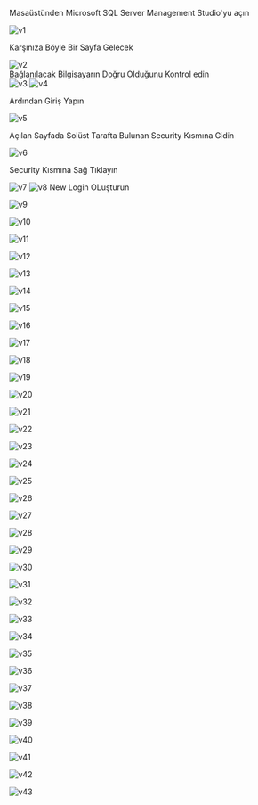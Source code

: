 Masaüstünden Microsoft SQL Server Management Studio'yu açın

![v1](https://github.com/user-attachments/assets/46cca691-5227-43ca-aa2d-4a9528a07674) <br>

Karşınıza Böyle Bir Sayfa Gelecek

![v2](https://github.com/user-attachments/assets/dee06f10-0a03-469b-9f78-6f86578ed1aa) <br>
Bağlanılacak Bilgisayarın Doğru Olduğunu Kontrol edin <br>
![v3](https://github.com/user-attachments/assets/ee0d1810-331d-4474-a573-bc5345971275)
![v4](https://github.com/user-attachments/assets/ba07c267-e789-433e-bedc-41adbaf3d57d) <br>

Ardından Giriş Yapın <br> 

![v5](https://github.com/user-attachments/assets/116b8b41-ea40-45c4-b58f-0122b2bde360) <br>

Açılan Sayfada Solüst Tarafta Bulunan Security Kısmına Gidin

![v6](https://github.com/user-attachments/assets/fc5b984e-75e4-4147-90dd-441a4399ad8d) <br>

Security Kısmına Sağ Tıklayın

![v7](https://github.com/user-attachments/assets/14ecb546-98ec-4223-a957-010e828e9fa9)
![v8](https://github.com/user-attachments/assets/954ca607-b63e-4c9c-a8b0-8628a40684e5)
New Login OLuşturun

![v9](https://github.com/user-attachments/assets/3f3e0644-5d1e-43fb-949e-1675cca7e8f1)

![v10](https://github.com/user-attachments/assets/8792d1ad-227b-4d98-a450-07dfef3cbbd1)

![v11](https://github.com/user-attachments/assets/53a1f893-502a-4d34-8a83-fb3b9b6b6032)

![v12](https://github.com/user-attachments/assets/54932ad7-ee27-47c9-9d2a-c780681135e6)

![v13](https://github.com/user-attachments/assets/c63dcf2a-451c-435d-b873-81040661184b)

![v14](https://github.com/user-attachments/assets/2c29aa43-7bd4-4e71-82a9-722047ab84e0)

![v15](https://github.com/user-attachments/assets/959ce5a5-6ad6-44ef-8785-45e8e42ed3d5)

![v16](https://github.com/user-attachments/assets/21a491cf-6a7f-4a0b-b452-74bd2036c6a6)

![v17](https://github.com/user-attachments/assets/2b8157f6-70f8-4f9f-92d4-ba7240cb9b78)

![v18](https://github.com/user-attachments/assets/db13b529-e17a-41ae-a6f5-ca940d4d4ee7)

![v19](https://github.com/user-attachments/assets/b6331abc-327a-4174-bf56-024426649b94)

![v20](https://github.com/user-attachments/assets/7c555dc9-dbb9-4fab-bcb7-947963c53f4a)

![v21](https://github.com/user-attachments/assets/d4b5cfff-ea68-4a56-a248-ee96c97d689e)

![v22](https://github.com/user-attachments/assets/88d15858-22d4-407c-b3ed-1b4b2566ad75)

![v23](https://github.com/user-attachments/assets/d91d5608-28ac-4941-921b-a5ee1025db93)

![v24](https://github.com/user-attachments/assets/2eb592fc-59af-4b62-a625-524f58975ed8)

![v25](https://github.com/user-attachments/assets/16378a9b-a3c5-44d4-aadd-0dc7d3d53713)

![v26](https://github.com/user-attachments/assets/2357d127-5b3e-41f4-b210-bbf3c732439d)

![v27](https://github.com/user-attachments/assets/94166302-7f43-45b0-8090-8d5c55a3f128)

![v28](https://github.com/user-attachments/assets/c74c981a-2d6d-4198-94ae-1e21e5953450)

![v29](https://github.com/user-attachments/assets/d40400e9-1338-4a06-a6df-075f99d3d829)

![v30](https://github.com/user-attachments/assets/42d2dc4b-f487-417e-a521-05624f5ec4f4)

![v31](https://github.com/user-attachments/assets/a7dcb46b-493b-48ea-8674-21e50633b8fa)

![v32](https://github.com/user-attachments/assets/3bdb34bd-1511-472d-9106-e526efe263da)

![v33](https://github.com/user-attachments/assets/9fb34b6b-1dae-46fa-8c88-5da7e905ea58)

![v34](https://github.com/user-attachments/assets/547d6160-f5b2-4332-9eb9-e335444bbfb3)

![v35](https://github.com/user-attachments/assets/0e7cb5c6-1f55-45e7-8d34-a7a900c6be20)

![v36](https://github.com/user-attachments/assets/d43b95f7-33d5-4efc-8764-df558b3f3d20)

![v37](https://github.com/user-attachments/assets/245dd3ea-0066-4f4b-92ef-9528f43d5fb2)

![v38](https://github.com/user-attachments/assets/2a414a29-bab4-4c43-abcc-34e380a63cfc)

![v39](https://github.com/user-attachments/assets/6fa50096-09a4-4be3-b162-6076fd1afe01)

![v40](https://github.com/user-attachments/assets/eab86b1f-73a2-4676-9eb5-946ee178e937)

![v41](https://github.com/user-attachments/assets/c6f14f2c-9b79-45dd-8462-2d3940f8811c)

![v42](https://github.com/user-attachments/assets/c2537536-c079-42fb-b508-260dc72ff3fb)

![v43](https://github.com/user-attachments/assets/77709450-78d0-46ad-8e6a-0fe3975697e0)
